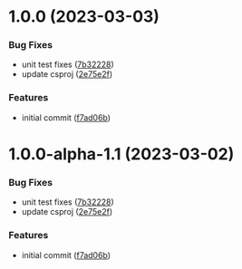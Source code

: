 # 1.0.0 (2023-03-03)


### Bug Fixes

* unit test fixes ([7b32228](https://github.com/devperimental/component-settings/commit/7b32228f077dabff026185fbfff061db6c3d51d1))
* update csproj ([2e75e2f](https://github.com/devperimental/component-settings/commit/2e75e2f9a1fb3ae5c4d913ee7e1345e601c75e27))


### Features

* initial commit ([f7ad06b](https://github.com/devperimental/component-settings/commit/f7ad06b66e9dedcd16b8236ba8f76d3550e15189))

# 1.0.0-alpha-1.1 (2023-03-02)


### Bug Fixes

* unit test fixes ([7b32228](https://github.com/devperimental/component-settings/commit/7b32228f077dabff026185fbfff061db6c3d51d1))
* update csproj ([2e75e2f](https://github.com/devperimental/component-settings/commit/2e75e2f9a1fb3ae5c4d913ee7e1345e601c75e27))


### Features

* initial commit ([f7ad06b](https://github.com/devperimental/component-settings/commit/f7ad06b66e9dedcd16b8236ba8f76d3550e15189))

